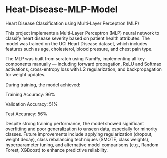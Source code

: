# Heat-Disease-MLP-Model
Heart Disease Classification using Multi-Layer Perceptron (MLP)


This project implements a Multi-Layer Perceptron (MLP) neural network to classify heart disease severity based on patient health attributes. The model was trained on the UCI Heart Disease dataset, which includes features such as age, cholesterol, blood pressure, and chest pain type.


The MLP was built from scratch using NumPy, implementing all key components manually — including forward propagation, ReLU and Softmax activations, cross-entropy loss with L2 regularization, and backpropagation for weight updates.


During training, the model achieved:

Training Accuracy: 96%

Validation Accuracy: 51%

Test Accuracy: 56%


Despite strong training performance, the model showed significant overfitting and poor generalization to unseen data, especially for minority classes. Future improvements include applying regularization (dropout, weight decay), class rebalancing techniques (SMOTE, class weights), hyperparameter tuning, and alternative model comparisons (e.g., Random Forest, XGBoost) to enhance predictive reliability.
